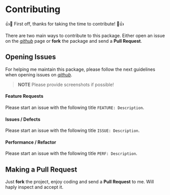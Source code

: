 # Contributing

:+1::tada: First off, thanks for taking the time to contribute! :tada::+1:

There are two main ways to contribute to this package. Either open an issue on the [*github*]() page or **fork** the package and send a **Pull Request**.

## Opening Issues

For helping me maintain this package, please follow the next guidelines when opening issues on [*github*]().

> **NOTE** Please provide screenshots if possible!

#### Feature Requests
Please start an issue with the following title `FEATURE: Description`.

#### Issues / Defects
Please start an issue with the following title `ISSUE: Description`.

#### Performance / Refactor
Please start an issue with the following title `PERF: Description`.

## Making a Pull Request

Just **fork** the project, enjoy coding and send a **Pull Request** to me. Will haply inspect and accept it.
